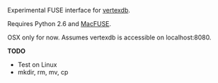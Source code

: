 
Experimental FUSE interface for [vertexdb](http://github.com/stevedekorte/vertexdb).

Requires Python 2.6 and [MacFUSE](http://code.google.com/p/macfuse/).

OSX only for now. Assumes vertexdb is accessible on localhost:8080.

**TODO**
* Test on Linux
* mkdir, rm, mv, cp